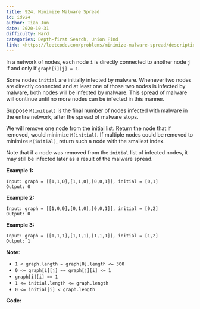 ```yaml
---
title: 924. Minimize Malware Spread
id: id924
author: Tian Jun
date: 2020-10-31
difficulty: Hard
categories: Depth-first Search, Union Find
link: <https://leetcode.com/problems/minimize-malware-spread/description/>
---
```


In a network of nodes, each node `i` is directly connected to another node `j`
if and only if `graph[i][j] = 1`.

Some nodes `initial` are initially infected by malware.  Whenever two nodes
are directly connected and at least one of those two nodes is infected by
malware, both nodes will be infected by malware.  This spread of malware will
continue until no more nodes can be infected in this manner.

Suppose `M(initial)` is the final number of nodes infected with malware in the
entire network, after the spread of malware stops.

We will remove one node from the initial list.  Return the node that if
removed, would minimize `M(initial)`.  If multiple nodes could be removed to
minimize `M(initial)`, return such a node with the smallest index.

Note that if a node was removed from the `initial` list of infected nodes, it
may still be infected later as a result of the malware spread.



**Example 1:**
            
	Input: graph = [[1,1,0],[1,1,0],[0,0,1]], initial = [0,1]    
	Output: 0    

**Example 2:**
            
	Input: graph = [[1,0,0],[0,1,0],[0,0,1]], initial = [0,2]    
	Output: 0    

**Example 3:**
            
	Input: graph = [[1,1,1],[1,1,1],[1,1,1]], initial = [1,2]    
	Output: 1    



**Note:**

  * `1 < graph.length = graph[0].length <= 300`
  * `0 <= graph[i][j] == graph[j][i] <= 1`
  * `graph[i][i] == 1`
  * `1 <= initial.length <= graph.length`
  * `0 <= initial[i] < graph.length`


**Code:**
